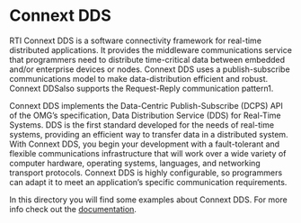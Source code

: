 # Connext DDS

RTI Connext DDS is a software connectivity framework for real-time distributed
applications. It provides the middleware communications service that
programmers need to distribute time-critical data between embedded and/or
enterprise devices or nodes. Connext DDS uses a publish-subscribe
communications model to make data-distribution efficient and robust. Connext
DDSalso supports the Request-Reply communication pattern1.

Connext DDS implements the Data-Centric Publish-Subscribe (DCPS) API of the
OMG’s specification, Data Distribution Service (DDS) for Real-Time Systems. DDS
is the first standard developed for the needs of real-time systems, providing
an efficient way to transfer data in a distributed system. With Connext DDS,
you begin your development with a fault-tolerant and flexible communications
infrastructure that will work over a wide variety of computer hardware,
operating systems, languages, and networking transport protocols. Connext DDS
is highly configurable, so programmers can adapt it to meet an application’s
specific communication requirements.

In this directory you will find some examples about Connext DDS. For more info
check out the
[documentation](https://community.rti.com/static/documentation/connext-dds/6.0.0/doc/manuals/connext_dds/html_files/RTI_ConnextDDS_CoreLibraries_GettingStarted/index.htm#GettingStarted/welcome.htm).

